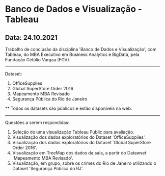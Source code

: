 # Banco de Dados e Visualização - Tableau


Data: 24.10.2021
--------------------------------------------------

Trabalho de conclusão da disciplina 'Banco de Dados e Visualização', com Tableau, do MBA Executivo em Business Analytics e BigData, pela Fundação Getúlio Vargaa (FGV).


------------  
Dataset:  
1) OfficeSupplies
2) Global SuperStore Order 2016
3) Mapeamento MBA Revisado
4) Segurança Pública do Rio de Janeiro

** Todos os datasets são públicos e estão disponíveis na web.


------------

Questões a serem respondidas: 
1) Seleção de uma visualização Tableau Public para avaliação.  
2) Visualização dos dados exploratórios do Dataset 'OfficeSupplies'.  
3) Visualização dos dados exploratórios do Dataset 'Global SuperStore Order 2016'.  
4) Visualização em TreeMap dos dados da sala, a partir do Datawset 'Mapeamento MBA Revisado'.
5) Visualização, em grupo, sobre os crimes do Rio de Janeiro utilizando o Dataset 'Segurança Pública do RJ'.  
